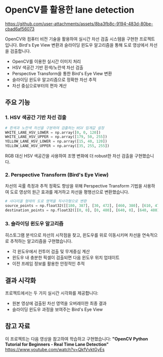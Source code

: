 # OpenCV를 활용한 lane detection

<https://github.com/user-attachments/assets/8ba3fb8c-9194-483d-80be-cbad6af56073>

OpenCV와 컴퓨터 비전 기술을 활용하여 실시간 차선 검출 시스템을 구현한 프로젝트입니다. Bird's Eye View 변환과 슬라이딩 윈도우 알고리즘을 통해 도로 영상에서 차선을 검출합니다.

- OpenCV를 이용한 실시간 이미지 처리
- HSV 색공간 기반 흰색/노란색 차선 검출
- Perspective Transform을 통한 Bird's Eye View 변환
- 슬라이딩 윈도우 알고리즘으로 정확한 차선 추적
- 차선 중심으로부터의 편차 계산

## 주요 기능

### 1. HSV 색공간 기반 차선 검출

```python
# 흰색과 노란색 차선을 구분하여 검출하는 HSV 임계값 설정
WHITE_LANE_HSV_LOWER = np.array([0, 0, 120])
WHITE_LANE_HSV_UPPER = np.array([179, 50, 255])
YELLOW_LANE_HSV_LOWER = np.array([15, 40, 120])
YELLOW_LANE_HSV_UPPER = np.array([35, 255, 255])
```

RGB 대신 HSV 색공간을 사용하여 조명 변화에 더 robust한 차선 검출을 구현했습니다.

### 2. Perspective Transform (Bird's Eye View)

차선의 곡률 측정과 추적 정확도 향상을 위해 Perspective Transform 기법을 사용하여 도로 영상의 원근 효과를 제거하고 차선을 평행선으로 변환했습니다.

```python
# 사다리꼴 형태의 도로 영역을 직사각형으로 변환
source_points = np.float32([[180, 387], [30, 472], [460, 380], [610, 472]])
destination_points = np.float32([[0, 0], [0, 480], [640, 0], [640, 480]])
```

### 3. 슬라이딩 윈도우 알고리즘

히스토그램 분석으로 차선의 시작점을 찾고, 윈도우를 위로 이동시키며 차선을 연속적으로 추적하는 알고리즘을 구현했습니다.

- 각 윈도우에서 컨투어 검출 및 무게중심 계산
- 윈도우 내 충분한 픽셀이 검출되면 다음 윈도우 위치 업데이트
- 이전 프레임 정보를 활용한 안정적인 추적

## 결과 시각화

프로젝트에서는 두 가지 실시간 시각화를 제공합니다:

- 원본 영상에 검출된 차선 영역을 오버레이한 최종 결과
- 슬라이딩 윈도우 과정을 보여주는 Bird's Eye View

## 참고 자료

이 프로젝트는 다음 영상을 참고하여 학습하고 구현했습니다:
**"OpenCV Python Tutorial for Beginners - Real Time Lane Detection"**  
<https://www.youtube.com/watch?v=QkfVvktGyEs>
